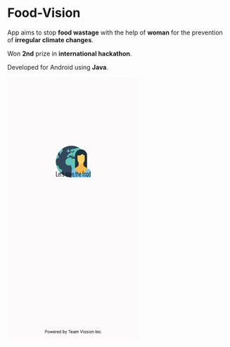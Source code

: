 # Food-Vision
App aims to stop <b>food wastage</b> with the help of <b>woman</b> for the prevention of <b>irregular climate changes</b>.

Won <b>2nd</b> prize in <b>international hackathon</b>.

Developed for Android using <b>Java</b>.

<img src="https://github.com/Ishikagarg-ig/Food-Vission/blob/master/images/1.jpg" height="600" width="300"/>
